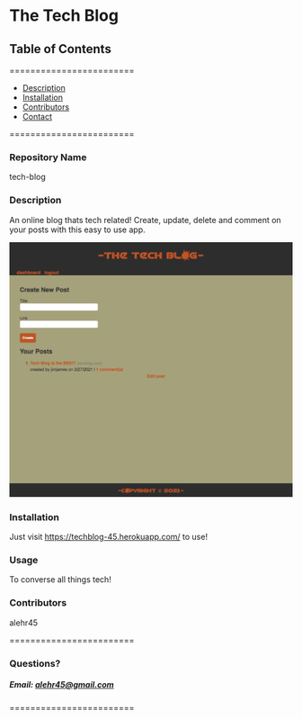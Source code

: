 
# The Tech Blog


## **Table of Contents**
========================
* [Description](#description)
* [Installation](#installation)
* [Contributors](#contributors)
* [Contact](#questions)

========================

### **Repository Name**  
tech-blog

### **Description**  
An online blog thats tech related! Create, update, delete and comment on your posts with this easy to use app. 

![Alt text](/screenshot.png?raw=true "Optional Title")

### **Installation**  
Just visit https://techblog-45.herokuapp.com/ to use!

### **Usage**  
To converse all things tech!

### **Contributors**  
alehr45
 
========================

### Questions?
##### Email: alehr45@gmail.com

========================
